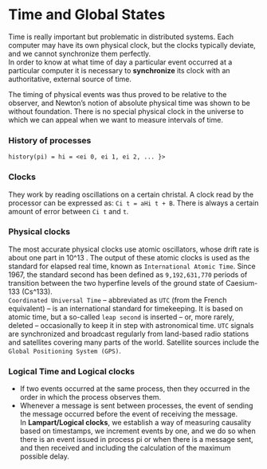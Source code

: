 # Time and Global States


Time is really important but problematic in distributed systems. Each computer may have its own physical clock, but the clocks typically deviate, and we cannot synchronize them perfectly.  
In order to know at what time of day a particular event occurred at a particular computer it is necessary to **synchronize** its clock with an authoritative, external source of time.  

The timing of physical events was thus proved to be relative to the observer, and Newton’s notion of absolute physical time was shown to be without foundation. There is no special physical clock in the universe to which we can appeal when we want to measure intervals of time.

### History of processes
`history(pi) = hi = <ei 0, ei 1, ei 2, ... }>`

### Clocks
They work by reading oscillations on a certain christal. A clock read by the processor can be expressed as:
`Ci t = aHi t + B`. There is always a certain amount of error between `Ci t` and `t`.

### Physical clocks
The most accurate physical clocks use atomic oscillators, whose drift rate is about one part in 10^13 . The output of these atomic clocks is used as the standard for elapsed real time, known as `International Atomic Time`. Since 1967, the standard second has been defined as `9,192,631,770` periods of transition between the
two hyperfine levels of the ground state of Caesium-133 (Cs^133).  
`Coordinated Universal Time` – abbreviated as `UTC` (from the French equivalent) – is an international standard for timekeeping. It is based on atomic time, but a so-called `leap second` is inserted – or, more rarely, deleted – occasionally to keep it in step with astronomical time. `UTC` signals are synchronized and broadcast regularly from land-based radio stations and satellites covering many parts of the world. Satellite sources include the `Global Positioning System (GPS)`.

### Logical Time and Logical clocks
* If two events occurred at the same process, then they occurred in the order in which the process observes them.
* Whenever a message is sent between processes, the event of sending the message occurred before the event of receiving the message.  
In **Lampart/Logical clocks**, we establish a way of measuring causality based on timestamps, we increment events by one, and we do so when there is an event issued in process pi or when there is a message sent, and then received and including the calculation of the maximum possible delay. 